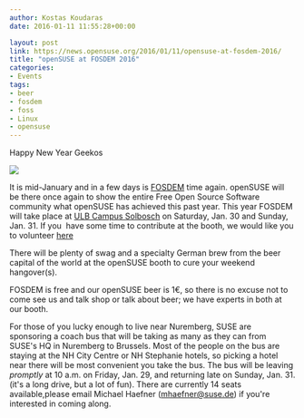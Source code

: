 ```yaml
---
author: Kostas Koudaras
date: 2016-01-11 11:55:28+00:00

layout: post
link: https://news.opensuse.org/2016/01/11/opensuse-at-fosdem-2016/
title: "openSUSE at FOSDEM 2016"
categories:
- Events
tags:
- beer
- fosdem
- foss
- Linux
- opensuse
---
```

Happy New Year Geekos


[![](https://fosdem.org/2016/support/promote/box.png)](https://fosdem.org/2016/)


It is mid-January and in a few days is [FOSDEM](https://fosdem.org/2016/) time again. openSUSE will be there once again to show the entire Free Open Source Software community what openSUSE has achieved this past year. This year FOSDEM will take place at [ULB Campus Solbosch](https://www.ulb.ac.be/campus/solbosch/solbosch.html) on Saturday, Jan. 30 and Sunday, Jan. 31. If you  have some time to contribute at the booth, we would like you to volunteer [here](https://en.opensuse.org/openSUSE:FOSDEM)

There will be plenty of swag and a specialty German brew from the beer capital of the world at the openSUSE booth to cure your weekend hangover(s).

FOSDEM is free and our openSUSE beer is 1€, so there is no excuse not to come see us and talk shop or talk about beer; we have experts in both at our booth.

For those of you lucky enough to live near Nuremberg, SUSE are sponsoring a coach bus that will be taking as many as they can from SUSE's HQ in Nuremberg to Brussels. Most of the people on the bus are staying at the NH City Centre or NH Stephanie hotels, so picking a hotel near there will be most convenient you take the bus. The bus will be leaving *promptly* at 10 a.m. on Friday, Jan. 29, and returning late on Sunday, Jan. 31. (it's a long drive, but a lot of fun). There are currently 14 seats available,please email Michael Haefner ([mhaefner@suse.de](mailto:mhaefner@suse.de)) if you're interested in coming along.		
